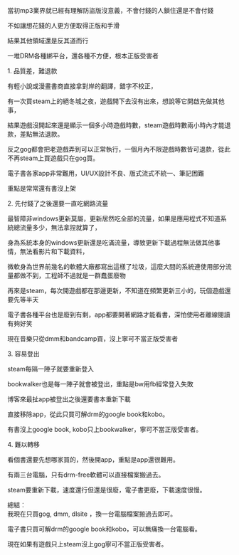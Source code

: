 當初mp3業界就已經有理解防盜版沒意義，不會付錢的人鎖住還是不會付錢  
  
不如讓想花錢的人更方便取得正版和手滑  
  
結果其他領域還是反其道而行  
  
一堆DRM各種綁平台，還各種不方便，根本正版受害者  
  
  
1\. 品質差，難退款  
  
有輕小說或漫畫書商直接拿對岸的翻譯，錯字不校正，  
  
有一次買steam上的絕冬城之夜，遊戲開下去沒有出來，想說等它開啟先做其他事，  
  
結果遊戲沒開起來還是顯示一個多小時遊戲時數，steam遊戲時數兩小時內才能退款，差點無法退款。  
  
反之gog都會把老遊戲弄到可以正常執行，一個月內不限遊戲時數皆可退款，從此不再steam上買遊戲只在gog買。  
  
電子書各家app非常難用，UI/UX設計不良、版式流式不統一、筆記困難  
  
重點是常常還有書沒上架

  
  
2\. 先付錢了之後還要一直吃網路流量  
  
最智障非windows更新莫屬，更新居然吃全部的流量，如果是應用程式不知道系統總流量多少，無法拿捏就算了，  
  
身為系統本身的windows更新還是吃滿流量，導致更新下載過程無法做其他事情，無法看影片和下載資料，  
  
微軟身為世界前幾名的軟體大廠都寫出這樣了垃圾，這麼大間的系統連使用部分流量都做不到，工程師不過就是一群蠢蛋廢物  
  
  
再來是steam，每次開遊戲都在那邊更新，不知道在頻繁更新三小的，玩個遊戲還要先等半天  
  
  
電子書各種平台也是廢到有剩，app都要開著網路才能看書，深怕使用者離線閱讀有夠好笑  
  
  
現在音樂只從dmm和bandcamp買，沒上寧可不當正版受害者  
  
  
  
3\. 容易登出  
  
steam每隔一陣子就要重新登入  
  
bookwalker也是每一陣子就會被登出，重點是bw用fb經常登入失敗  
  
博客來最扯app被登出之後還要書本重新下載  
  
直接移除app，從此只買可解drm的google book和kobo。  
  
有書沒上google book, kobo只上bookwalker，寧可不當正版受害者。  
  
  
  
4\. 難以轉移  
  
看個書還要先想哪家買的，然後開app，重點是app還很難用。  

有兩三台電腦，只有drm-free軟體可以直接檔案搬過去。  
  
steam要重新下載，速度還行但還是很廢，電子書更廢，下載速度很慢。

  

總結︰  
我現在只買gog, dmm, dlsite ，換一台電腦檔案搬過去即可。  
  
電子書只買可解drm的google book和kobo，可以無痛換一台電腦看。  
  
現在如果有遊戲只上steam沒上gog寧可不當正版受害者。  